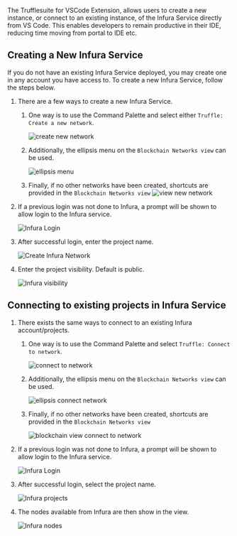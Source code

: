 The Trufflesuite for VSCode Extension, allows users to create a new instance, or connect to an existing instance, of the Infura Service directly from VS Code. This enables developers to remain productive in their IDE, reducing time moving from portal to IDE etc.

## Creating a New Infura Service

If you do not have an existing Infura Service deployed, you may create one in any account you have access to. To create a new Infura Service, follow the steps below.

1. There are a few ways to create a new Infura Service.

   1. One way is to use the Command Palette and select either `Truffle: Create a new network`.

      ![create new network](./images/infura_new_network.gif)

   2. Additionally, the ellipsis menu on the `Blockchain Networks view` can be used.

      ![ellipsis menu](./images/infura_ellipsis_new_network.gif)

   3. Finally, if no other networks have been created, shortcuts are provided in the `Blockchain Networks view`
      ![view new network](./images/infura_view_new_network.gif)

2. If a previous login was not done to Infura, a prompt will be shown to allow login to the Infura service.

   ![Infura Login](./images/infura_login.png)

3. After successful login, enter the project name.

   ![Create Infura Network](./images/infura_project.png)

4. Enter the project visibility. Default is public.

   ![Infura visibility](./images/infura_visibility.png)

## Connecting to existing projects in Infura Service

1. There exists the same ways to connect to an existing Infura account/projects.

   1. One way is to use the Command Palette and select `Truffle: Connect to network`.

      ![connect to network](./images/infura_view_connect_network.gif)

   2. Additionally, the ellipsis menu on the `Blockchain Networks view` can be used.

      ![ellipsis connect network](./images/infura_ellipsis_connect_network.gif)

   3. Finally, if no other networks have been created, shortcuts are provided in the `Blockchain Networks view`

      ![blockchain view connect to network](./images/infura_view2_connect_network.gif)

2. If a previous login was not done to Infura, a prompt will be shown to allow login to the Infura service.

   ![Infura Login](./images/infura_login.png)

3. After successful login, select the project name.

   ![Infura projects](./images/infura_projects.png)

4. The nodes available from Infura are then show in the view.

   ![Infura nodes](./images/infura_nodes.png)
